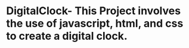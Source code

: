 # DigitalClock- This Project involves the use of javascript, html, and css to create a digital clock. 
